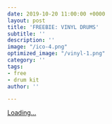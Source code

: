 ```yaml
---
date: 2019-10-20 11:00:00 +0000
layout: post
title: 'FREEBIE: VINYL DRUMS'
subtitle: ''
description: ''
image: "/ico-4.png"
optimized_image: "/vinyl-1.png"
category: ''
tags:
- free
- drum kit
author: ''

---
```

<script src="https://gumroad.com/js/gumroad-embed.js"></script>

<div class="gumroad-product-embed" data-gumroad-product-id="hefKn"><a href="https://gumroad.com/l/hefKn">Loading...</a></div>
